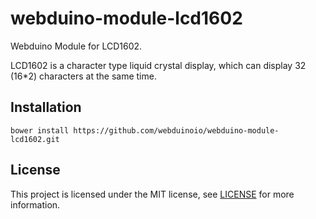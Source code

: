 # webduino-module-lcd1602

Webduino Module for LCD1602.

LCD1602 is a character type liquid crystal display, which can display 32 (16*2) characters at
the same time.

## Installation

```shell
bower install https://github.com/webduinoio/webduino-module-lcd1602.git
```

## License

This project is licensed under the MIT license, see [LICENSE](LICENSE) for more information.
